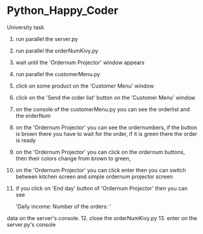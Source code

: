 # Python_Happy_Coder
University task

1. run parallel the server.py
2. run parallel the orderNumKivy.py
3. wait until the 'Ordernum Projector' window appears
4. run parallel the customerMenu.py
5. click on some product on the 'Customer Menu' window
6. click on the 'Send the order list' button on the 'Customer Menu' window
7. on the console of the customerMenu.py you can see the orderlist and the orderNum
8. on the 'Ordernum Projector' you can see the ordernumbers, if the button is brown there you have to wait for the order, if it is green there the order is ready
9. on the 'Ordernum Projector' you can click on the ordernum buttons, then their colors change from brown to green,
10. on the 'Ordernum Projector' you can click enter then you can switch between kitchen screen and simple ordernum projector screen
11. if you click on 'End day' button of 'Ordernum Projector' then you can see 

    'Daily income:  <number>
    Number of the orders:  <number>'
    
data on the server's console.
12. close the orderNumKivy.py
13. enter on the server.py's console
